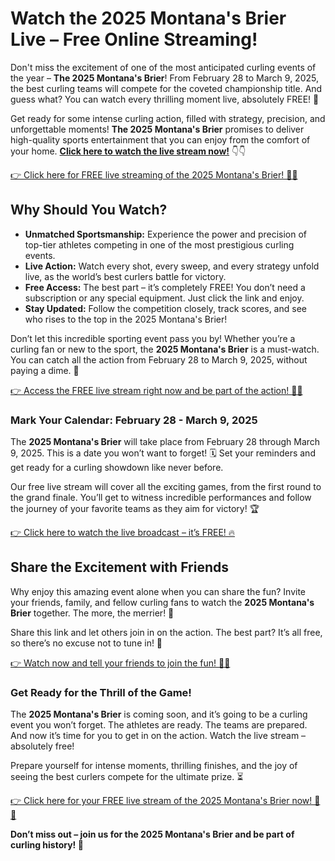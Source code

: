 # Watch the 2025 Montana's Brier Live – Free Online Streaming!

Don't miss the excitement of one of the most anticipated curling events of the year – **The 2025 Montana's Brier**! From February 28 to March 9, 2025, the best curling teams will compete for the coveted championship title. And guess what? You can watch every thrilling moment live, absolutely FREE! 🎉

Get ready for some intense curling action, filled with strategy, precision, and unforgettable moments! **The 2025 Montana's Brier** promises to deliver high-quality sports entertainment that you can enjoy from the comfort of your home. <u><strong>Click here to watch the live stream now!</strong></u> 👇👇

[👉 Click here for FREE live streaming of the 2025 Montana's Brier! 🥌🔥](https://tinyurl.com/livestreamfreeo?st=2025montanasbrier&si=gh)

## Why Should You Watch?

- **Unmatched Sportsmanship:** Experience the power and precision of top-tier athletes competing in one of the most prestigious curling events.
- **Live Action:** Watch every shot, every sweep, and every strategy unfold live, as the world’s best curlers battle for victory.
- **Free Access:** The best part – it’s completely FREE! You don’t need a subscription or any special equipment. Just click the link and enjoy.
- **Stay Updated:** Follow the competition closely, track scores, and see who rises to the top in the 2025 Montana's Brier!

Don’t let this incredible sporting event pass you by! Whether you’re a curling fan or new to the sport, the **2025 Montana's Brier** is a must-watch. You can catch all the action from February 28 to March 9, 2025, without paying a dime. 🌟

[👉 Access the FREE live stream right now and be part of the action! 🥌🎥](https://tinyurl.com/livestreamfreeo?st=2025montanasbrier&si=gh)

### Mark Your Calendar: February 28 - March 9, 2025

The **2025 Montana's Brier** will take place from February 28 through March 9, 2025. This is a date you won’t want to forget! 🗓️ Set your reminders and get ready for a curling showdown like never before.

Our free live stream will cover all the exciting games, from the first round to the grand finale. You’ll get to witness incredible performances and follow the journey of your favorite teams as they aim for victory! 🏆

[👉 Click here to watch the live broadcast – it’s FREE! 🔥](https://tinyurl.com/livestreamfreeo?st=2025montanasbrier&si=gh)

## Share the Excitement with Friends

Why enjoy this amazing event alone when you can share the fun? Invite your friends, family, and fellow curling fans to watch the **2025 Montana's Brier** together. The more, the merrier! 🙌

Share this link and let others join in on the action. The best part? It’s all free, so there’s no excuse not to tune in! 🎉

[👉 Watch now and tell your friends to join the fun! 🥌💥](https://tinyurl.com/livestreamfreeo?st=2025montanasbrier&si=gh)

### Get Ready for the Thrill of the Game!

The **2025 Montana's Brier** is coming soon, and it’s going to be a curling event you won’t forget. The athletes are ready. The teams are prepared. And now it’s time for you to get in on the action. Watch the live stream – absolutely free!

Prepare yourself for intense moments, thrilling finishes, and the joy of seeing the best curlers compete for the ultimate prize. ⏳

[👉 Click here for your FREE live stream of the 2025 Montana's Brier now! 🥌🔥](https://tinyurl.com/livestreamfreeo?st=2025montanasbrier&si=gh)

**Don’t miss out – join us for the 2025 Montana's Brier and be part of curling history! 🎉**
